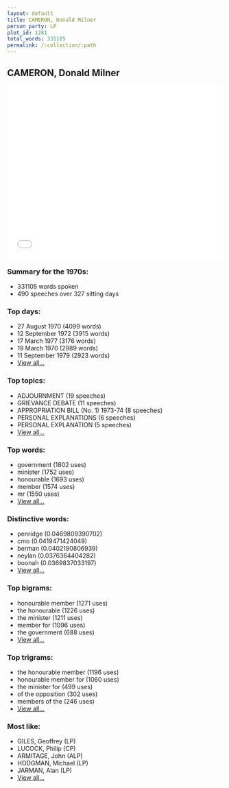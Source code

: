 ```yaml
---
layout: default
title: CAMERON, Donald Milner
person_party: LP
plot_id: 1281
total_words: 331105
permalink: /:collection/:path
---
```


## CAMERON, Donald Milner

<iframe width="100%" height="400" frameborder="0" scrolling="no" src="//plot.ly/~wragge/1281.embed"></iframe>


### Summary for the 1970s:

* 331105 words spoken
* 490 speeches over 327 sitting days


### Top days:

* 27 August 1970 (4099 words)
* 12 September 1972 (3915 words)
* 17 March 1977 (3176 words)
* 19 March 1970 (2989 words)
* 11 September 1979 (2923 words)
* [View all...](days/)


### Top topics:

* ADJOURNMENT (19 speeches)
* GRIEVANCE DEBATE (11 speeches)
* APPROPRIATION BILL (No. 1) 1973-74 (8 speeches)
* PERSONAL EXPLANATIONS (6 speeches)
* PERSONAL EXPLANATION (5 speeches)
* [View all...](topics/)


### Top words:

* government (1802 uses)
* minister (1752 uses)
* honourable (1693 uses)
* member (1574 uses)
* mr (1550 uses)
* [View all...](words/)


### Distinctive words:

* penridge (0.0469809390702)
* cmo (0.0419471424049)
* berman (0.0402190806939)
* neylan (0.0376364404282)
* boonah (0.0369837033197)
* [View all...](sig_words/)


### Top bigrams:

* honourable member (1271 uses)
* the honourable (1226 uses)
* the minister (1211 uses)
* member for (1096 uses)
* the government (688 uses)
* [View all...](bigrams/)


### Top trigrams:

* the honourable member (1196 uses)
* honourable member for (1060 uses)
* the minister for (499 uses)
* of the opposition (302 uses)
* members of the (246 uses)
* [View all...](trigrams/)


### Most like:

* GILES, Geoffrey (LP)
* LUCOCK, Philip (CP)
* ARMITAGE, John (ALP)
* HODGMAN, Michael (LP)
* JARMAN, Alan (LP)
* [View all...](similarities/)
